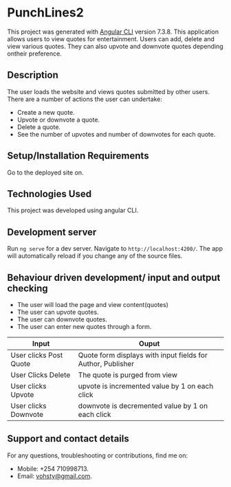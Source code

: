 # PunchLines2

This project was generated with [Angular CLI](https://github.com/angular/angular-cli) version 7.3.8.
This application allows users to view quotes for entertainment. Users can add, delete and view various quotes. They can also upvote and downvote quotes depending ontheir preference.

## Description
The user loads the website and views quotes submitted by other users. There are a number of actions the user can undertake:

- Create a new quote.
- Upvote or downvote a quote.
- Delete a quote.
- See the number of upvotes and number of downvotes for each quote.

## Setup/Installation Requirements

Go to the deployed site on.

## Technologies Used

This project was developed using angular CLI.

## Development server

Run `ng serve` for a dev server. Navigate to `http://localhost:4200/`. The app will automatically reload if you change any of the source files.

## Behaviour driven development/ input and output checking

- The user will load the page and view content(quotes)
- The user can upvote quotes.
- The user can downvote quotes.
- The user can enter new quotes through a form.

| Input                        | Ouput                                                                                            |
|--------------------------    |----------------------------------------------------------------------------------------------    |
| User clicks Post  Quote     | Quote form displays with input fields for Author, Publisher                  |
| User Clicks Delete           | The quote is purged from view             |
| User clicks Upvote        |   upvote is incremented value by   1 on each click      |
| User clicks Downvote     | downvote is decremented value by 1 on each click     |


## Support and contact details

For any questions, troubleshooting or contributions, find me on:

- Mobile: +254 710998713.
- Email: vohsty@gmail.com.
